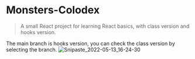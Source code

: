 # Monsters-Colodex
> A small React project for learning React basics, with class version and hooks version.

The main branch is hooks version, you can check the class version by selecting the branch.
![Snipaste_2022-05-13_16-24-30](https://user-images.githubusercontent.com/72426886/168242797-6ba092bc-017c-4c66-9202-e39b74e6f0e7.png)
